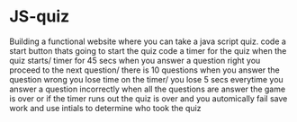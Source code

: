 # JS-quiz
Building a functional website where you can take a java script quiz.
code a start button thats going to start the quiz
code a timer for the quiz when the quiz starts/ timer for 45 secs
when you answer a question right you proceed to the next question/ there is 10 questions 
when you answer the question wrong you lose time on the timer/ you lose 5 secs everytime you answer a question incorrectly
when all the questions are answer the game is over 
or if the timer runs out the quiz is over and you automically fail
save work and use intials to determine who took the quiz
